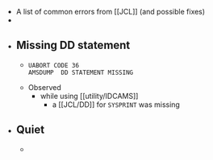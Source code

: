- A list of common errors from [[JCL]] (and possible fixes)
-
- ## Missing DD statement
	- ```
	  UABORT CODE 36
	  AMSDUMP  DD STATEMENT MISSING
	  ```
	- Observed
		- while using [[utility/IDCAMS]]
			- a [[JCL/DD]] for `SYSPRINT` was missing
- ## Quiet
	-